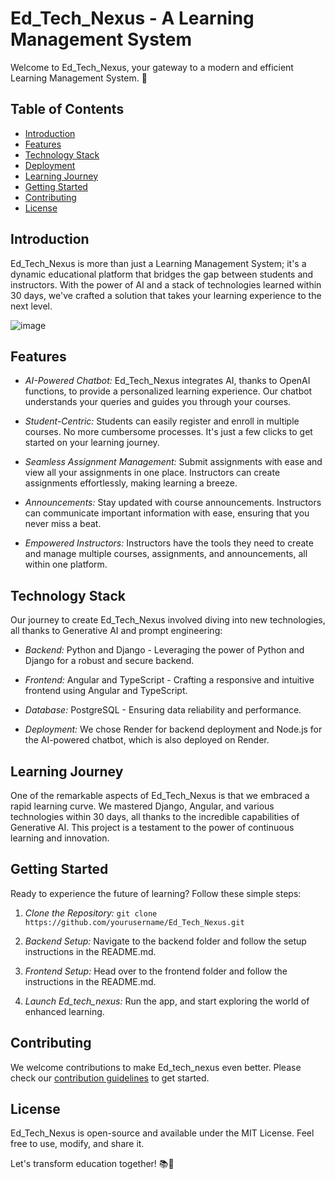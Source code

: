 # Ed_Tech_Nexus - A Learning Management System

Welcome to Ed_Tech_Nexus, your gateway to a modern and efficient Learning Management System. 🚀

## Table of Contents
- [Introduction](#introduction)
- [Features](#features)
- [Technology Stack](#technology-stack)
- [Deployment](#deployment)
- [Learning Journey](#learning-journey)
- [Getting Started](#getting-started)
- [Contributing](#contributing)
- [License](#license)

## Introduction

Ed_Tech_Nexus is more than just a Learning Management System; it's a dynamic educational platform that bridges the gap between students and instructors. With the power of AI and a stack of technologies learned within 30 days, we've crafted a solution that takes your learning experience to the next level.

![image](https://github.com/faizansk814/Ed-Tech-Nexus/assets/119409470/a604834c-88ae-4ad6-b705-f9907179d839)

## Features

- *AI-Powered Chatbot:* Ed_Tech_Nexus integrates AI, thanks to OpenAI functions, to provide a personalized learning experience. Our chatbot understands your queries and guides you through your courses.

- *Student-Centric:* Students can easily register and enroll in multiple courses. No more cumbersome processes. It's just a few clicks to get started on your learning journey.

- *Seamless Assignment Management:* Submit assignments with ease and view all your assignments in one place. Instructors can create assignments effortlessly, making learning a breeze.

- *Announcements:* Stay updated with course announcements. Instructors can communicate important information with ease, ensuring that you never miss a beat.

- *Empowered Instructors:* Instructors have the tools they need to create and manage multiple courses, assignments, and announcements, all within one platform.

## Technology Stack

Our journey to create Ed_Tech_Nexus involved diving into new technologies, all thanks to Generative AI and prompt engineering:

- *Backend:* Python and Django - Leveraging the power of Python and Django for a robust and secure backend.

- *Frontend:* Angular and TypeScript - Crafting a responsive and intuitive frontend using Angular and TypeScript.

- *Database:* PostgreSQL - Ensuring data reliability and performance.

- *Deployment:* We chose Render for backend deployment and Node.js for the AI-powered chatbot, which is also deployed on Render.

## Learning Journey

One of the remarkable aspects of Ed_Tech_Nexus is that we embraced a rapid learning curve. We mastered Django, Angular, and various technologies within 30 days, all thanks to the incredible capabilities of Generative AI. This project is a testament to the power of continuous learning and innovation.

## Getting Started

Ready to experience the future of learning? Follow these simple steps:

1. *Clone the Repository:* `git clone https://github.com/yourusername/Ed_Tech_Nexus.git`

2. *Backend Setup:* Navigate to the backend folder and follow the setup instructions in the README.md.

3. *Frontend Setup:* Head over to the frontend folder and follow the instructions in the README.md.

4. *Launch Ed_tech_nexus:* Run the app, and start exploring the world of enhanced learning.

## Contributing

We welcome contributions to make Ed_tech_nexus even better. Please check our [contribution guidelines](CONTRIBUTING.md) to get started.

## License

Ed_Tech_Nexus is open-source and available under the MIT License. Feel free to use, modify, and share it.

Let's transform education together! 📚🌟
